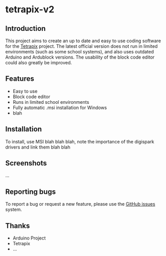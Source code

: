 # tetrapix-v2

## Introduction
This project aims to create an up to date and easy to use coding software for the [Tetrapix](https://tetrapix.de) project. The latest official version does not run in limited environments (such as some school systems), and also uses outdated Arduino and Ardublock versions. The usability of the block code editor could also greatly be improved.

## Features
- Easy to use
- Block code editor
- Runs in limited school environments
- Fully automatic .msi installation for Windows
- blah

## Installation
To install, use MSI blah blah blah, note the importance of the digispark drivers and link them blah blah

## Screenshots
...

## Reporting bugs
To report a bug or request a new feature, please use the [GitHub issues](https://github.com/Twometer/tetrapix-v2/issues/new) system.

## Thanks
- Arduino Project
- Tetrapix
- ...
